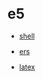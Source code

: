 # e5

- [shell](https://github.com/rochamauricio/e5/blob/master/shell/shell.md)

- [ers](https://github.com/rochamauricio/e5/blob/master/ers/ers.md)

- [latex](https://github.com/rochamauricio/e5/blob/master/latex/latex/latex.tex)
